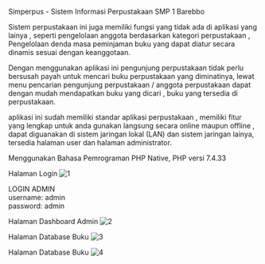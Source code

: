 Simperpus - Sistem Informasi Perpustakaan SMP 1 Barebbo

Sistem perpustakaan ini juga memiliki fungsi yang tidak ada di aplikasi yang lainya , seperti pengelolaan anggota berdasarkan kategori perpustakaan , Pengelolaan denda masa peminjaman buku yang dapat diatur secara dinamis sesuai dengan keanggotaan.

Dengan menggunakan aplikasi ini pengunjung perpustakaan tidak perlu bersusah payah untuk mencari buku perpustakaan yang diminatinya, lewat menu pencarian pengunjung perpustakaan / anggota perpustakaan dapat dengan mudah mendapatkan buku yang dicari , buku yang tersedia di perpustakaan.

aplikasi ini sudah memiliki standar aplikasi perpustakaan , memiliki fitur yang lengkap untuk anda gunakan langsung secara online maupun offline , dapat diguanakan di sistem jaringan lokal (LAN) dan sistem jaringan lainya, tersedia halaman user dan halaman administrator.

Menggunakan Bahasa Pemrograman PHP Native, PHP versi 7.4.33


Halaman Login
![1](https://user-images.githubusercontent.com/22639765/223026281-f4e912c6-5825-432e-bbd4-1cc17c822799.jpg)

LOGIN ADMIN \
username: admin \
password: admin 

Halaman Dashboard Admin
![2](https://user-images.githubusercontent.com/22639765/223026437-1c60e2b6-0b6b-4377-9b81-2b5c20fba7d8.jpg)

Halaman Database Buku
![3](https://user-images.githubusercontent.com/22639765/223026525-6545e185-6573-4230-a462-0017074dcecd.jpg)


Halaman Database Buku
![4](https://user-images.githubusercontent.com/22639765/223026643-5b6a4b7d-9c51-493e-b3de-87e9072780e6.jpg)





